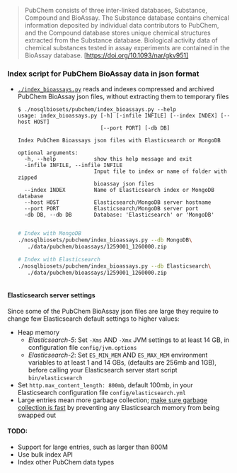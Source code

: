 
> PubChem consists of three inter-linked databases, Substance, Compound and BioAssay.
The Substance database contains chemical information deposited by individual
data contributors to PubChem,
and the Compound database stores unique chemical structures
extracted from the Substance database.
Biological activity data of chemical substances tested in assay experiments
are contained in the BioAssay database.
[https://doi.org/10.1093/nar/gkv951]

### Index script for PubChem BioAssay data in json format 

* [`./index_bioassays.py`](index_bioassays.py) reads and indexes
compressed and archived PubChem BioAssay json files,
without extracting them to temporary files

    ```
    $ ./nosqlbiosets/pubchem/index_bioassays.py --help
    usage: index_bioassays.py [-h] [-infile INFILE] [--index INDEX] [--host HOST]
                              [--port PORT] [-db DB]
    
    Index PubChem Bioassays json files with Elasticsearch or MongoDB
    
    optional arguments:
      -h, --help            show this help message and exit
      -infile INFILE, --infile INFILE
                            Input file to index or name of folder with zipped
                            bioassay json files
      --index INDEX         Name of Elasticsearch index or MongoDB database
      --host HOST           Elasticsearch/MongoDB server hostname
      --port PORT           Elasticsearch/MongoDB server port
      -db DB, --db DB       Database: 'Elasticsearch' or 'MongoDB'
    
    ```

  ```bash

  # Index with MongoDB
  ./nosqlbiosets/pubchem/index_bioassays.py --db MongoDB\
     ./data/pubchem/bioassays/1259001_1260000.zip

  # Index with Elasticsearch
  ./nosqlbiosets/pubchem/index_bioassays.py --db Elasticsearch\
     ./data/pubchem/bioassays/1259001_1260000.zip
 
  ```

#### Elasticsearch server settings
Since some of the PubChem BioAssay json files are large they require to change
few Elasticsearch default settings to higher values:

* Heap memory
    * _Elasticsearch-5_: Set `-Xms` AND `-Xmx` JVM settings to at least 14 GB,
    in configuration file `config/jvm.options`
    * _Elasticsearch-2_: Set `ES_MIN_MEM` AND `ES_MAX_MEM` environment variables
     to at least 1 and 14 GBs,
     (defaults are 256mb and 1GB), before calling your Elasticsearch server
    start script `bin/elasticsearch`
* Set `http.max_content_length: 800mb`, default 100mb,
  in your Elasticsearch configuration file `config/elasticsearch.yml`
* Large entries mean more garbage collection;
  [make sure garbage collection is fast](
https://www.elastic.co/guide/en/elasticsearch/reference/current/setup-configuration-memory.html) 
  by preventing any Elasticsearch memory from being swapped out 


#### TODO:
* Support for large entries, such as larger than 800M
* Use bulk index API
* Index other PubChem data types
